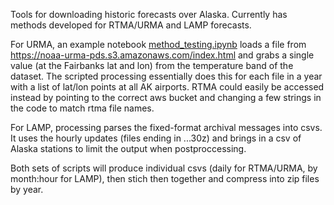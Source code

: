 Tools for downloading historic forecasts over Alaska. Currently has methods developed for RTMA/URMA and LAMP forecasts.

For URMA, an example notebook [method_testing.ipynb](method_testing.ipynb) loads a file from https://noaa-urma-pds.s3.amazonaws.com/index.html and grabs a single value (at the Fairbanks lat and lon) from the temperature band of the dataset. The scripted processing essentially does this for each file in a year with a list of lat/lon points at all AK airports. RTMA could easily be accessed instead by pointing to the correct aws bucket and changing a few strings in the code to match rtma file names.

For LAMP, processing parses the fixed-format archival messages into csvs. It uses the hourly updates (files ending in ...30z) and brings in a csv of Alaska stations to limit the output when postproccessing.

Both sets of scripts will produce individual csvs (daily for RTMA/URMA, by month:hour for LAMP), then stich then together and compress into zip files by year.
